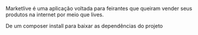 Marketlive é uma aplicação voltada para feirantes que queiram vender seus produtos na internet por meio que lives.

De um composer install para baixar as dependências do projeto
